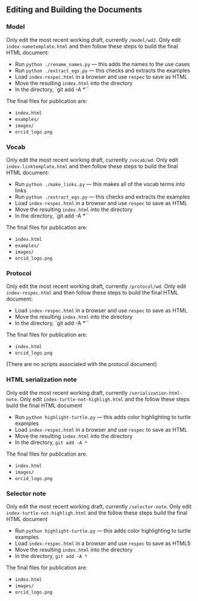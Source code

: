 ## Editing and Building the Documents

### Model

Only edit the most recent working draft, currently `/model/wd2`.  Only edit `index-nametemplate.html` and then follow these steps to build the final HTML document:

* Run `python ./rename_names.py` — this adds the names to the use cases  
* Run `python ./extract_egs.py` — this checks and extracts the examples
* Load `index-respec.html` in a browser and use `respec` to save as HTML
* Move the resulting `index.html` into the directory
* In the directory, `git add -A *``

The final files for publication are:

* `index.html`
* `examples/`  
* `images/`
* `orcid_logo.png`

### Vocab

Only edit the most recent working draft, currently `/vocab/wd`.  Only edit `index-linktemplate.html` and then follow these steps to build the final HTML document:

* Run `python ./make_links.py` — this makes all of the vocab terms into links
* Run `python ./extract_egs.py` — this checks and extracts the examples
* Load `index-respec.html` in a browser and use `respec` to save as HTML
* Move the resulting `index.html` into the directory
* In the directory, `git add -A *``

The final files for publication are:

* `index.html`
* `examples/`
* `images/`
* `orcid_logo.png`

### Protocol

Only edit the most recent working draft, currently `/protocol/wd`.  Only edit `index-respec.html` and then follow these steps to build the final HTML document:

* Load `index-respec.html` in a browser and use `respec` to save as HTML
* Move the resulting `index.html` into the directory
* In the directory, `git add -A *``

The final files for publication are:

* `index.html`
* `orcid_logo.png`

(There are no scripts associated with the protocol document)

### HTML serialization note

Only edit the most recent working draft, currently `/serialization-html-note`.  Only edit `index-turtle-not-highligh.html` and the follow these steps build the final HTML document

* Run `python highlight-turtle.py` — this adds color highlighting to turtle examples
* Load `index-respec.html` in a browser and use `respec` to save as HTML
* Move the resulting `index.html` into the directory
* In the directory, `git add -A *`

The final files for publication are:

* `index.html`
* `images/`
* `orcid_logo.png`

### Selector note

Only edit the most recent working draft, currently `/selector-note`.  Only edit `index-turtle-not-highligh.html` and the follow these steps build the final HTML document

* Run `python highlight-turtle.py` — this adds color highlighting to turtle examples
* Load `index-respec.html` in a browser and use `respec` to save as HTML5
* Move the resulting `index.html` into the directory
* In the directory, `git add -A *`

The final files for publication are:

* `index.html`
* `images/`
* `orcid_logo.png`
